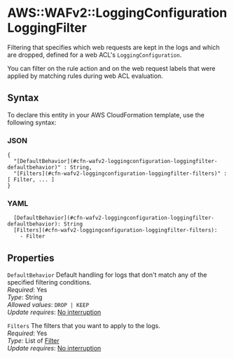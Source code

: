 # AWS::WAFv2::LoggingConfiguration LoggingFilter<a name="aws-properties-wafv2-loggingconfiguration-loggingfilter"></a>

Filtering that specifies which web requests are kept in the logs and which are dropped, defined for a web ACL's `LoggingConfiguration`\.

You can filter on the rule action and on the web request labels that were applied by matching rules during web ACL evaluation\.

## Syntax<a name="aws-properties-wafv2-loggingconfiguration-loggingfilter-syntax"></a>

To declare this entity in your AWS CloudFormation template, use the following syntax:

### JSON<a name="aws-properties-wafv2-loggingconfiguration-loggingfilter-syntax.json"></a>

```
{
  "[DefaultBehavior](#cfn-wafv2-loggingconfiguration-loggingfilter-defaultbehavior)" : String,
  "[Filters](#cfn-wafv2-loggingconfiguration-loggingfilter-filters)" : [ Filter, ... ]
}
```

### YAML<a name="aws-properties-wafv2-loggingconfiguration-loggingfilter-syntax.yaml"></a>

```
  [DefaultBehavior](#cfn-wafv2-loggingconfiguration-loggingfilter-defaultbehavior): String
  [Filters](#cfn-wafv2-loggingconfiguration-loggingfilter-filters):
    - Filter
```

## Properties<a name="aws-properties-wafv2-loggingconfiguration-loggingfilter-properties"></a>

`DefaultBehavior` <a name="cfn-wafv2-loggingconfiguration-loggingfilter-defaultbehavior"></a>
Default handling for logs that don't match any of the specified filtering conditions\.  
_Required_: Yes  
_Type_: String  
_Allowed values_: `DROP | KEEP`  
_Update requires_: [No interruption](https://docs.aws.amazon.com/AWSCloudFormation/latest/UserGuide/using-cfn-updating-stacks-update-behaviors.html#update-no-interrupt)

`Filters` <a name="cfn-wafv2-loggingconfiguration-loggingfilter-filters"></a>
The filters that you want to apply to the logs\.  
_Required_: Yes  
_Type_: List of [Filter](aws-properties-wafv2-loggingconfiguration-filter.md)  
_Update requires_: [No interruption](https://docs.aws.amazon.com/AWSCloudFormation/latest/UserGuide/using-cfn-updating-stacks-update-behaviors.html#update-no-interrupt)
